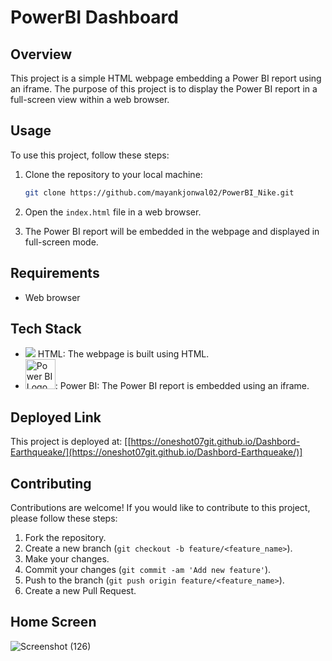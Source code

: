 # PowerBI Dashboard

## Overview

This project is a simple HTML webpage embedding a Power BI report using an iframe. The purpose of this project is to display the Power BI report in a full-screen view within a web browser.

## Usage

To use this project, follow these steps:

1. Clone the repository to your local machine:

    ```bash
    git clone https://github.com/mayankjonwal02/PowerBI_Nike.git
    ```

2. Open the `index.html` file in a web browser.

3. The Power BI report will be embedded in the webpage and displayed in full-screen mode.

## Requirements

- Web browser

## Tech Stack

- <img src="https://img.icons8.com/color/48/000000/html-5.png"/> HTML: The webpage is built using HTML.
- <img src="https://powerapps.microsoft.com/images/application-logos/svg/powerbi.svg" alt="Power BI Logo" style="width: 48px; height: 48px;">: Power BI: The Power BI report is embedded using an iframe.

## Deployed Link

This project is deployed at: [[https://oneshot07git.github.io/Dashbord-Earthqueake/](https://oneshot07git.github.io/Dashbord-Earthqueake/)]

## Contributing

Contributions are welcome! If you would like to contribute to this project, please follow these steps:

1. Fork the repository.
2. Create a new branch (`git checkout -b feature/<feature_name>`).
3. Make your changes.
4. Commit your changes (`git commit -am 'Add new feature'`).
5. Push to the branch (`git push origin feature/<feature_name>`).
6. Create a new Pull Request.

## Home Screen

![Screenshot (126)](https://github.com/ONESHOT07GIT/Dashbord-Earthqueake/assets/151626580/b49d062e-74a5-4e78-9e38-fd4f20b9ea8c)

